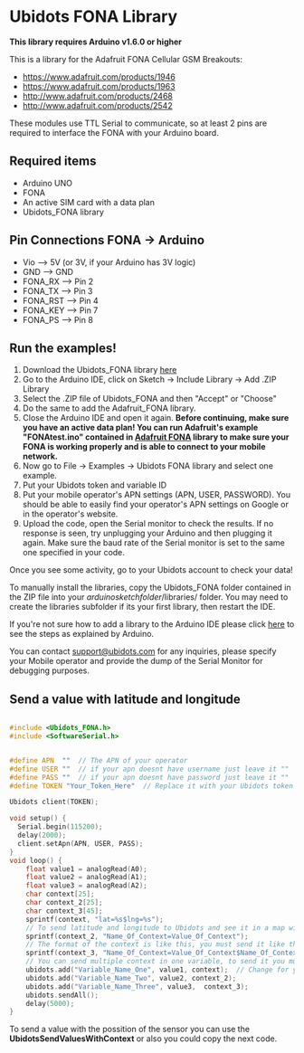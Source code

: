 # Ubidots FONA Library 

**This library requires Arduino v1.6.0 or higher**

This is a library for the Adafruit FONA Cellular GSM Breakouts:

  * https://www.adafruit.com/products/1946
  * https://www.adafruit.com/products/1963
  * http://www.adafruit.com/products/2468
  * http://www.adafruit.com/products/2542

These modules use TTL Serial to communicate, so at least 2 pins are required to interface the FONA with your Arduino board.

## Required items

* Arduino UNO
* FONA
* An active SIM card with a data plan
* Ubidots_FONA library

## Pin Connections FONA -> Arduino

* Vio –> 5V (or 3V, if your Arduino has 3V logic)
* GND –> GND
* FONA_RX –> Pin 2
* FONA_TX –> Pin 3
* FONA_RST –> Pin 4
* FONA_KEY –> Pin 7
* FONA_PS –> Pin 8

## Run the examples!

1. Download the Ubidots_FONA library [here](https://github.com/ubidots/Ubidots-FONA/archive/1.1.0.zip)
2. Go to the Arduino IDE, click on Sketch -> Include Library -> Add .ZIP Library
3. Select the .ZIP file of Ubidots_FONA and then "Accept" or "Choose"
4. Do the same to add the Adafruit_FONA library.
5. Close the Arduino IDE and open it again.
**Before continuing, make sure you have an active data plan! You can run Adafruit's example "FONAtest.ino" contained in [Adafruit FONA](https://github.com/adafruit/Adafruit_FONA_Library/archive/1.3.0.zip) library to make sure your FONA is working properly and is able to connect to your mobile network.**
7. Now go to File -> Examples -> Ubidots FONA library and select one example.
6. Put your Ubidots token and variable ID
7. Put your mobile operator's APN settings (APN, USER, PASSWORD). You should be able to easily find your operator's APN settings on Google or in the operator's website.
8. Upload the code, open the Serial monitor to check the results. If no response is seen, try unplugging your Arduino and then plugging it again. Make sure the baud rate of the Serial monitor is set to the same one specified in your code.

Once you see some activity, go to your Ubidots account to check your data! 

To manually install the libraries, copy the Ubidots_FONA folder contained in the ZIP file into your *arduinosketchfolder*/libraries/ folder. You may need to create the libraries subfolder if its your first library, then restart the IDE.

If you're not sure how to add a library to the Arduino IDE please click [here](https://www.arduino.cc/en/Guide/Libraries) to see the steps as explained by Arduino.

You can contact support@ubidots.com for any inquiries, please specify your Mobile operator and provide the dump of the Serial Monitor for debugging purposes.

## Send a value with latitude and longitude

```c

#include <Ubidots_FONA.h>
#include <SoftwareSerial.h>


#define APN  ""  // The APN of your operator
#define USER ""  // if your apn doesnt have username just leave it ""
#define PASS ""  // if your apn doesnt have password just leave it ""
#define TOKEN "Your_Token_Here"  // Replace it with your Ubidots token

Ubidots client(TOKEN);

void setup() {
  Serial.begin(115200);
  delay(2000);
  client.setApn(APN, USER, PASS);
}
void loop() {
    float value1 = analogRead(A0);
    float value2 = analogRead(A1);
    float value3 = analogRead(A2);
    char context[25];
    char context_2[25];
    char context_3[45];
    sprintf(context, "lat=%s$lng=%s");
    // To send latitude and longitude to Ubidots and see it in a map widget
    sprintf(context_2, "Name_Of_Context=Value_Of_Context");
    // The format of the context is like this, you must send it like this example
    sprintf(context_3, "Name_Of_Context=Value_Of_Context$Name_Of_Context_2=Value_Of_Context_2$Name_Of_Context_3=Value_Of_Context_3");
    // You can send multiple context in one variable, to send it you must add a "$" symbol between every context
    ubidots.add("Variable_Name_One", value1, context);  // Change for your variable name
    ubidots.add("Variable_Name_Two", value2, context_2);
    ubidots.add("Variable_Name_Three", value3,  context_3);
    ubidots.sendAll();
    delay(5000);
}
```

To send a value with the possition of the sensor you can use the **UbidotsSendValuesWithContext** or also you could copy the next code.


